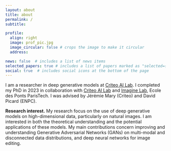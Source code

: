 ```yaml
---
layout: about
title: about
permalink: /
subtitle: 

profile:
  align: right
  image: prof_pic.jpg
  image_circular: false # crops the image to make it circular
  address:

news: false  # includes a list of news items
selected_papers: true # includes a list of papers marked as "selected={true}"
social: true  # includes social icons at the bottom of the page
---
```


I am a researcher in deep generative models at [Criteo AI Lab](https://ailab.criteo.com/). I completed my PhD in 2023 in collaboration with [Criteo AI Lab](https://ailab.criteo.com/) and [Imagine Lab](https://imagine-lab.enpc.fr/), Ecole des Ponts ParisTech. I was advised by Jérémie Mary (Criteo) and David Picard (ENPC).

<strong>Research interest.</strong> My research focus on the use of deep generative models on high-dimensional data, particularly on natural images. I am interested in both the theoretical understanding and the potential applications of these models. My main contributions concern improving and understanding Generative Adversarial Networks (GANs) on multi-modal and disconnected data distributions, and deep neural networks for image editing.
